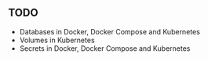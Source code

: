 TODO
----

- Databases in Docker, Docker Compose and Kubernetes
- Volumes in Kubernetes
- Secrets in Docker, Docker Compose and Kubernetes